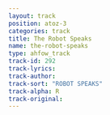 ```yaml
---
layout: track
position: atoz-3
categories: track
title: The Robot Speaks
name: the-robot-speaks
type: ahfow_track
track-id: 292
track-lyrics: 
track-author: 
track-sort: "ROBOT SPEAKS"
track-alpha: R
track-original: 
---
```

